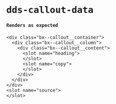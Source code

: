 # `dds-callout-data`

#### `Renders as expected`

```
<div class="bx--callout__container">
  <div class="bx--callout__column">
    <div class="bx--callout__content">
      <slot name="heading">
      </slot>
      <slot name="copy">
      </slot>
    </div>
  </div>
</div>
<slot name="source">
</slot>

```

